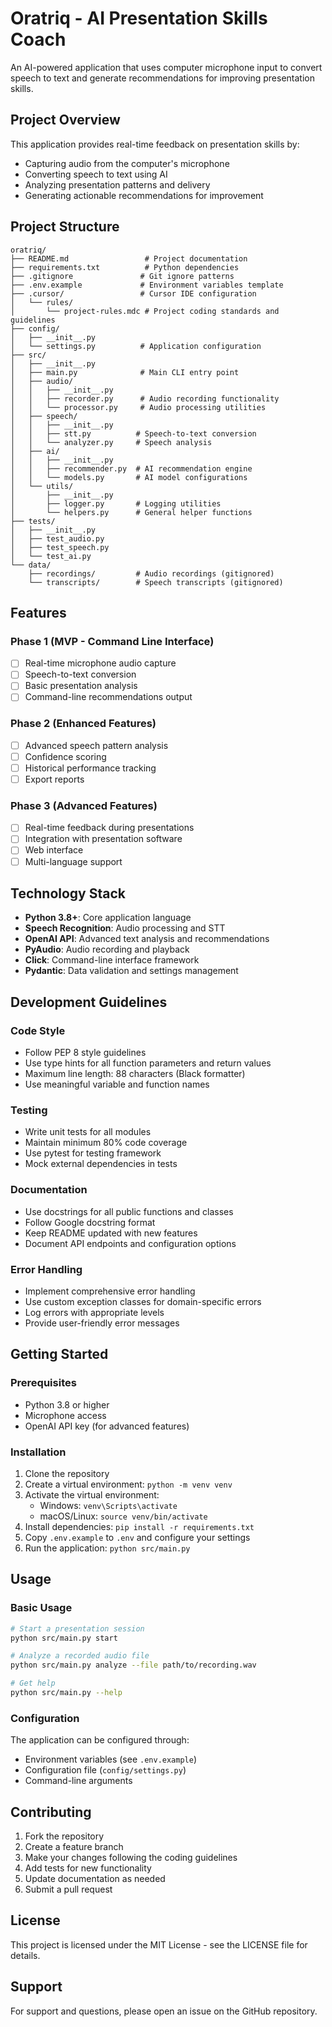 # Oratriq - AI Presentation Skills Coach

An AI-powered application that uses computer microphone input to convert speech to text and generate recommendations for improving presentation skills.

## Project Overview

This application provides real-time feedback on presentation skills by:
- Capturing audio from the computer's microphone
- Converting speech to text using AI
- Analyzing presentation patterns and delivery
- Generating actionable recommendations for improvement

## Project Structure

```
oratriq/
├── README.md                 # Project documentation
├── requirements.txt          # Python dependencies
├── .gitignore               # Git ignore patterns
├── .env.example             # Environment variables template
├── .cursor/                 # Cursor IDE configuration
│   └── rules/
│       └── project-rules.mdc # Project coding standards and guidelines
├── config/
│   ├── __init__.py
│   └── settings.py          # Application configuration
├── src/
│   ├── __init__.py
│   ├── main.py              # Main CLI entry point
│   ├── audio/
│   │   ├── __init__.py
│   │   ├── recorder.py      # Audio recording functionality
│   │   └── processor.py     # Audio processing utilities
│   ├── speech/
│   │   ├── __init__.py
│   │   ├── stt.py          # Speech-to-text conversion
│   │   └── analyzer.py     # Speech analysis
│   ├── ai/
│   │   ├── __init__.py
│   │   ├── recommender.py  # AI recommendation engine
│   │   └── models.py       # AI model configurations
│   └── utils/
│       ├── __init__.py
│       ├── logger.py       # Logging utilities
│       └── helpers.py      # General helper functions
├── tests/
│   ├── __init__.py
│   ├── test_audio.py
│   ├── test_speech.py
│   └── test_ai.py
└── data/
    ├── recordings/         # Audio recordings (gitignored)
    └── transcripts/        # Speech transcripts (gitignored)
```

## Features

### Phase 1 (MVP - Command Line Interface)
- [ ] Real-time microphone audio capture
- [ ] Speech-to-text conversion
- [ ] Basic presentation analysis
- [ ] Command-line recommendations output

### Phase 2 (Enhanced Features)
- [ ] Advanced speech pattern analysis
- [ ] Confidence scoring
- [ ] Historical performance tracking
- [ ] Export reports

### Phase 3 (Advanced Features)
- [ ] Real-time feedback during presentations
- [ ] Integration with presentation software
- [ ] Web interface
- [ ] Multi-language support

## Technology Stack

- **Python 3.8+**: Core application language
- **Speech Recognition**: Audio processing and STT
- **OpenAI API**: Advanced text analysis and recommendations
- **PyAudio**: Audio recording and playback
- **Click**: Command-line interface framework
- **Pydantic**: Data validation and settings management

## Development Guidelines

### Code Style
- Follow PEP 8 style guidelines
- Use type hints for all function parameters and return values
- Maximum line length: 88 characters (Black formatter)
- Use meaningful variable and function names

### Testing
- Write unit tests for all modules
- Maintain minimum 80% code coverage
- Use pytest for testing framework
- Mock external dependencies in tests

### Documentation
- Use docstrings for all public functions and classes
- Follow Google docstring format
- Keep README updated with new features
- Document API endpoints and configuration options

### Error Handling
- Implement comprehensive error handling
- Use custom exception classes for domain-specific errors
- Log errors with appropriate levels
- Provide user-friendly error messages

## Getting Started

### Prerequisites
- Python 3.8 or higher
- Microphone access
- OpenAI API key (for advanced features)

### Installation
1. Clone the repository
2. Create a virtual environment: `python -m venv venv`
3. Activate the virtual environment:
   - Windows: `venv\Scripts\activate`
   - macOS/Linux: `source venv/bin/activate`
4. Install dependencies: `pip install -r requirements.txt`
5. Copy `.env.example` to `.env` and configure your settings
6. Run the application: `python src/main.py`

## Usage

### Basic Usage
```bash
# Start a presentation session
python src/main.py start

# Analyze a recorded audio file
python src/main.py analyze --file path/to/recording.wav

# Get help
python src/main.py --help
```

### Configuration
The application can be configured through:
- Environment variables (see `.env.example`)
- Configuration file (`config/settings.py`)
- Command-line arguments

## Contributing

1. Fork the repository
2. Create a feature branch
3. Make your changes following the coding guidelines
4. Add tests for new functionality
5. Update documentation as needed
6. Submit a pull request

## License

This project is licensed under the MIT License - see the LICENSE file for details.

## Support

For support and questions, please open an issue on the GitHub repository. 

